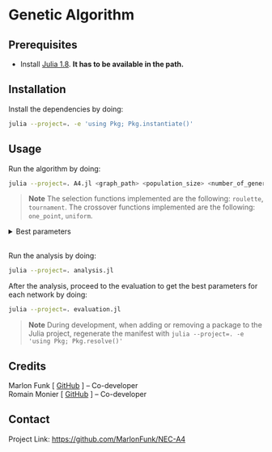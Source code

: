 # Genetic Algorithm

## Prerequisites

- Install [Julia 1.8](https://julialang.org/downloads/). **It has to be available in the path.**

## Installation

Install the dependencies by doing:
```sh
julia --project=. -e 'using Pkg; Pkg.instantiate()'
```

## Usage

Run the algorithm by doing:
```sh
julia --project=. A4.jl <graph_path> <population_size> <number_of_generations> <amount_of_mutations> <selection_function> <crossover_function>
```
> **Note** The selection functions implemented are the following: `roulette`, `tournament`.
> The crossover functions implemented are the following: `one_point`, `uniform`.


<details>
    <summary>Best parameters</summary>
    <p>
    <p>----------------------------------------<br />NET Graph: 20x2+5x2.net<br />----------------------------------------<br />Population Size: 100<br />Number of Generations: 500<br />Amount of Mutations: 1<br />Selection Function: tournament<br />Crossover Function: uniform<br />Max Fitness: 17.21811301763276</p>
<p>----------------------------------------<br />NET Graph: 256_4_4_2_15_18_p.net<br />----------------------------------------<br />Population Size: 100<br />Number of Generations: 1000<br />Amount of Mutations: 1<br />Selection Function: tournament<br />Crossover Function: one_point<br />Max Fitness: 18.255441637808982</p>
<p>----------------------------------------<br />NET Graph: 256_4_4_4_13_18_p.net<br />----------------------------------------<br />Population Size: 100<br />Number of Generations: 500<br />Amount of Mutations: 1<br />Selection Function: tournament<br />Crossover Function: one_point<br />Max Fitness: 19.62977718333518</p>
<p>----------------------------------------<br />NET Graph: adjnoun.net<br />----------------------------------------<br />Population Size: 100<br />Number of Generations: 1000<br />Amount of Mutations: 1<br />Selection Function: tournament<br />Crossover Function: uniform<br />Max Fitness: 6.790261706690035</p>
<p>----------------------------------------<br />NET Graph: cat_cortex_sim.net<br />----------------------------------------<br />Population Size: 100<br />Number of Generations: 100<br />Amount of Mutations: 1<br />Selection Function: tournament<br />Crossover Function: one_point<br />Max Fitness: 3.0112973169045336</p>
<p>----------------------------------------<br />NET Graph: circle9.net<br />----------------------------------------<br />Population Size: 100<br />Number of Generations: 1000<br />Amount of Mutations: 1<br />Selection Function: roulette<br />Crossover Function: one_point<br />Max Fitness: 7.1720774272214705</p>
<p>----------------------------------------<br />NET Graph: clique_stars.net<br />----------------------------------------<br />Population Size: 100<br />Number of Generations: 500<br />Amount of Mutations: 1<br />Selection Function: roulette<br />Crossover Function: uniform<br />Max Fitness: 8.663144236491934</p>
<p>----------------------------------------<br />NET Graph: cliques_line.net<br />----------------------------------------<br />Population Size: 100<br />Number of Generations: 500<br />Amount of Mutations: 1<br />Selection Function: tournament<br />Crossover Function: uniform<br />Max Fitness: 16.67755719188137</p>
<p>----------------------------------------<br />NET Graph: dolphins.net<br />----------------------------------------<br />Population Size: 100<br />Number of Generations: 1000<br />Amount of Mutations: 1<br />Selection Function: tournament<br />Crossover Function: one_point<br />Max Fitness: 12.12955063774663</p>
<p>----------------------------------------<br />NET Graph: graph3+1+3.net<br />----------------------------------------<br />Population Size: 100<br />Number of Generations: 100<br />Amount of Mutations: 1<br />Selection Function: roulette<br />Crossover Function: one_point<br />Max Fitness: 4.55682373046875</p>
<p>----------------------------------------<br />NET Graph: graph3+2+3.net<br />----------------------------------------<br />Population Size: 100<br />Number of Generations: 1000<br />Amount of Mutations: 1<br />Selection Function: roulette<br />Crossover Function: uniform<br />Max Fitness: 4.693795735443437</p>
<p>----------------------------------------<br />NET Graph: grid-6x6.net<br />----------------------------------------<br />Population Size: 100<br />Number of Generations: 500<br />Amount of Mutations: 1<br />Selection Function: tournament<br />Crossover Function: uniform<br />Max Fitness: 15.520651851852033</p>
<p>----------------------------------------<br />NET Graph: grid-p-6x6.net<br />----------------------------------------<br />Population Size: 100<br />Number of Generations: 1000<br />Amount of Mutations: 1<br />Selection Function: tournament<br />Crossover Function: uniform<br />Max Fitness: 15.295469916933792</p>
<p>----------------------------------------<br />NET Graph: qns04_d.net<br />----------------------------------------<br />Population Size: 100<br />Number of Generations: 500<br />Amount of Mutations: 1<br />Selection Function: tournament<br />Crossover Function: one_point<br />Max Fitness: 17.888588873481844</p>
<p>----------------------------------------<br />NET Graph: rb125.net<br />----------------------------------------<br />Population Size: 50<br />Number of Generations: 500<br />Amount of Mutations: 1<br />Selection Function: tournament<br />Crossover Function: uniform<br />Max Fitness: 5.150291531166661</p>
<p>----------------------------------------<br />NET Graph: rb25.net<br />----------------------------------------<br />Population Size: 100<br />Number of Generations: 500<br />Amount of Mutations: 1<br />Selection Function: tournament<br />Crossover Function: one_point<br />Max Fitness: 5.199185551250911</p>
<p>----------------------------------------<br />NET Graph: rhesus_simetrica.net<br />----------------------------------------<br />Population Size: 100<br />Number of Generations: 1000<br />Amount of Mutations: 1<br />Selection Function: tournament<br />Crossover Function: one_point<br />Max Fitness: 1.110721515979026</p>
<p>----------------------------------------<br />NET Graph: wheel.net<br />----------------------------------------<br />Population Size: 25<br />Number of Generations: 500<br />Amount of Mutations: 1<br />Selection Function: tournament<br />Crossover Function: uniform<br />Max Fitness: 1.1744270324707031</p>
<p>----------------------------------------<br />NET Graph: zachary_unwh.net<br />----------------------------------------<br />Population Size: 100<br />Number of Generations: 100<br />Amount of Mutations: 1<br />Selection Function: roulette<br />Crossover Function: one_point<br />Max Fitness: 6.542126533592129</p>
    </p>
</details>

<br>

Run the analysis by doing:
```sh
julia --project=. analysis.jl
```

After the analysis, proceed to the evaluation to get the best parameters for each network by doing:
```sh
julia --project=. evaluation.jl
```

> **Note** During development, when adding or removing a package to the Julia project, regenerate the manifest with `julia --project=. -e 'using Pkg; Pkg.resolve()'`

## Credits

Marlon Funk [ [GitHub](https://github.com/MarlonFunk) ] – Co-developer
<br>
Romain Monier [ [GitHub](https://github.com/rmonier) ] – Co-developer

## Contact

Project Link: https://github.com/MarlonFunk/NEC-A4

